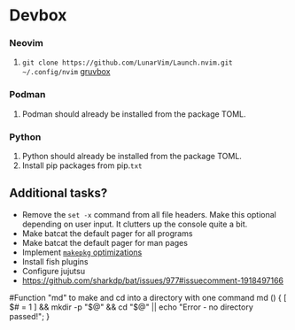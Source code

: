 # Devbox

### Neovim

1. `git clone https://github.com/LunarVim/Launch.nvim.git ~/.config/nvim`
[gruvbox](https://github.com/ellisonleao/gruvbox.nvim)

### Podman

1. Podman should already be installed from the package TOML.

### Python

1. Python should already be installed from the package TOML.
1. Install pip packages from pip.`txt`

## Additional tasks?

- Remove the `set -x` command from all file headers. Make this optional
  depending on user input. It clutters up the console quite a bit.
- Make batcat the default pager for all programs
- Make batcat the default pager for man pages
- Implement [`makepkg`
  optimizations](https://wiki.archlinux.org/title/Makepkg#Optimization)
- Install fish plugins
- Configure jujutsu
- https://github.com/sharkdp/bat/issues/977#issuecomment-1918497166




#Function "md" to make and cd into a directory with one command md () { [ $# = 1
] && mkdir -p "$@" && cd "$@" || echo "Error - no directory passed!"; }